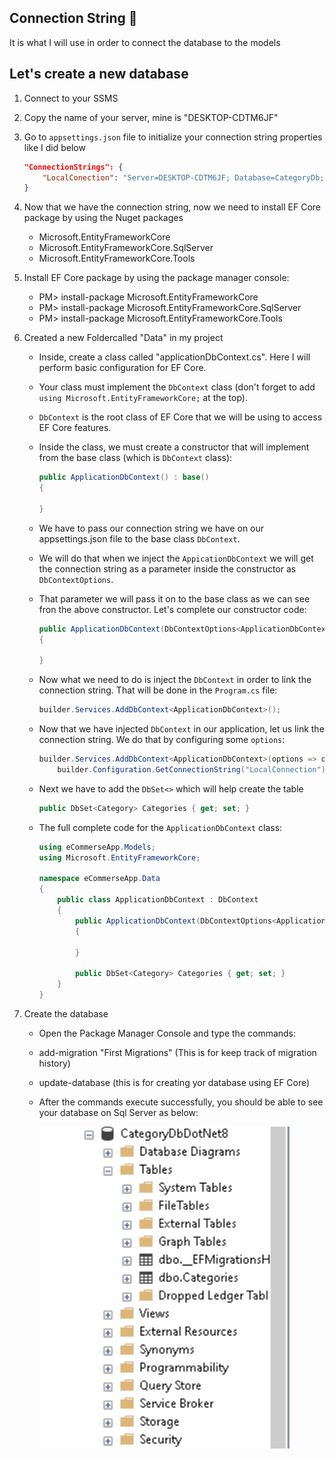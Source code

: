 ## Connection String 🧵
It is what I will use in order to connect the database to the models

## Let's create a new database
1. Connect to your SSMS
2. Copy the name of your server, mine is "DESKTOP-CDTM6JF"
3. Go to `appsettings.json` file to initialize your connection string properties like I did below
    ```json
    "ConnectionStrings": {
        "LocalConection": "Server=DESKTOP-CDTM6JF; Database=CategoryDb; Trusted_Connection=True; TrustServerCertificate=True"
    }
    ```
4. Now that we have the connection string, now we need to install EF Core package by using the Nuget packages
    * Microsoft.EntityFrameworkCore
    * Microsoft.EntityFrameworkCore.SqlServer
    * Microsoft.EntityFrameworkCore.Tools

5. Install EF Core package by using the package manager console:
    * PM> install-package Microsoft.EntityFrameworkCore
    * PM> install-package Microsoft.EntityFrameworkCore.SqlServer
    * PM> install-package Microsoft.EntityFrameworkCore.Tools

6. Created a new Foldercalled "Data" in my project
    * Inside, create a class called "applicationDbContext.cs". Here I will perform basic configuration for EF Core.
    * Your class must implement the `DbContext` class (don't forget to add `using Microsoft.EntityFrameworkCore;` at the top).
    * `DbContext` is the root class of EF Core that we will be using to access EF Core features.
    * Inside the class, we must create a constructor that will implement from the base class (which is `DbContext` class):
        ```cs
        public ApplicationDbContext() : base()
        {

        }
        ```
    * We have to pass our connection string we have on our appsettings.json file to the base class `DbContext`.
    * We will do that when we inject the `AppicationDbContext` we will get the connection string as a parameter inside the constructor as `DbContextOptions`.
    * That parameter we will pass it on to the base class as we can see fron the above constructor. Let's complete our constructor code:
        ```cs
        public ApplicationDbContext(DbContextOptions<ApplicationDbContext> options) : base(options)
        {

        }
        ```
    * Now what we need to do is inject the `DbContext` in order to link the connection string. That will be done in the `Program.cs` file:
        ```cs
        builder.Services.AddDbContext<ApplicationDbContext>();
        ```
    * Now that we have injected `DbContext` in our application, let us link the connection string. We do that by configuring some `options`:
        ```cs
        builder.Services.AddDbContext<ApplicationDbContext>(options => options.UseSqlServer(
            builder.Configuration.GetConnectionString("LocalConnection")));
        ```
    * Next we have to add the `DbSet<>` which will help create the table
        ```cs
        public DbSet<Category> Categories { get; set; }
        ```

    * The full complete code for the `ApplicationDbContext` class:
        ```cs
        using eCommerseApp.Models;
        using Microsoft.EntityFrameworkCore;

        namespace eCommerseApp.Data 
        {
            public class ApplicationDbContext : DbContext
            {
                public ApplicationDbContext(DbContextOptions<ApplicationDbContext> options) : base (options)
                {

                }

                public DbSet<Category> Categories { get; set; }
            }
        }
        ```

7. Create the database
    * Open the Package Manager Console and type the commands:
    * add-migration "First Migrations"    (This is for keep track of migration history)
    * update-database  (this is for creating yor database using EF Core)
    * After the commands execute successfully, you should be able to see your database on Sql Server as below:

        <kbd>
          <img src="https://github.com/MinenhleNkosi/ASP.NET_Core_Web_API/blob/main/eCommerse/eCommerseApp/Notes/6.%20Connection%20String/Images/2.png?raw=true" height="auto" width="400" />
        </kbd>
